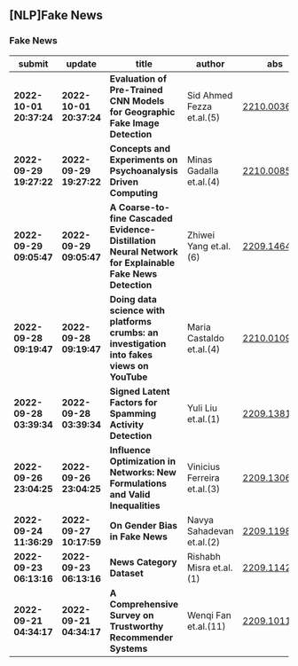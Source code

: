 ## [NLP]Fake News 

### Fake News

| submit | update | title | author | abs | PDF | code | cates | journal |
|---|---|---|---|---|---|---|---|---|
|**2022-10-01 20:37:24**|**2022-10-01 20:37:24**|**Evaluation of Pre-Trained CNN Models for Geographic Fake Image Detection**|Sid Ahmed Fezza et.al.(5)|[2210.00361v1](http://arxiv.org/abs/2210.00361v1)|[gotoRead](http://arxiv.org/pdf/2210.00361v1)|null|cs.CV|null|
|**2022-09-29 19:27:22**|**2022-09-29 19:27:22**|**Concepts and Experiments on Psychoanalysis Driven Computing**|Minas Gadalla et.al.(4)|[2210.00850v1](http://arxiv.org/abs/2210.00850v1)|[gotoRead](http://arxiv.org/pdf/2210.00850v1)|null|cs.CL|null|
|**2022-09-29 09:05:47**|**2022-09-29 09:05:47**|**A Coarse-to-fine Cascaded Evidence-Distillation Neural Network for   Explainable Fake News Detection**|Zhiwei Yang et.al.(6)|[2209.14642v1](http://arxiv.org/abs/2209.14642v1)|[gotoRead](http://arxiv.org/pdf/2209.14642v1)|**[link](https://github.com/nicozwy/cofced)**|cs.CL|null|
|**2022-09-28 09:19:47**|**2022-09-28 09:19:47**|**Doing data science with platforms crumbs: an investigation into fakes   views on YouTube**|Maria Castaldo et.al.(4)|[2210.01096v1](http://arxiv.org/abs/2210.01096v1)|[gotoRead](http://arxiv.org/pdf/2210.01096v1)|null|cs.SI, physics.soc-ph|null|
|**2022-09-28 03:39:34**|**2022-09-28 03:39:34**|**Signed Latent Factors for Spamming Activity Detection**|Yuli Liu et.al.(1)|[2209.13814v1](http://arxiv.org/abs/2209.13814v1)|[gotoRead](http://arxiv.org/pdf/2209.13814v1)|null|cs.IR|null|
|**2022-09-26 23:04:25**|**2022-09-26 23:04:25**|**Influence Optimization in Networks: New Formulations and Valid   Inequalities**|Vinicius Ferreira et.al.(3)|[2209.13065v1](http://arxiv.org/abs/2209.13065v1)|[gotoRead](http://arxiv.org/pdf/2209.13065v1)|**[link](https://github.com/vidalt/influence-optimization)**|math.OC|null|
|**2022-09-24 11:36:29**|**2022-09-27 10:17:59**|**On Gender Bias in Fake News**|Navya Sahadevan et.al.(2)|[2209.11984v2](http://arxiv.org/abs/2209.11984v2)|[gotoRead](http://arxiv.org/pdf/2209.11984v2)|null|cs.CY, cs.LG|null|
|**2022-09-23 06:13:16**|**2022-09-23 06:13:16**|**News Category Dataset**|Rishabh Misra et.al.(1)|[2209.11429v1](http://arxiv.org/abs/2209.11429v1)|[gotoRead](http://arxiv.org/pdf/2209.11429v1)|null|cs.CL|null|
|**2022-09-21 04:34:17**|**2022-09-21 04:34:17**|**A Comprehensive Survey on Trustworthy Recommender Systems**|Wenqi Fan et.al.(11)|[2209.10117v1](http://arxiv.org/abs/2209.10117v1)|[gotoRead](http://arxiv.org/pdf/2209.10117v1)|null|cs.IR, cs.AI, cs.CR, cs.LG|null|
